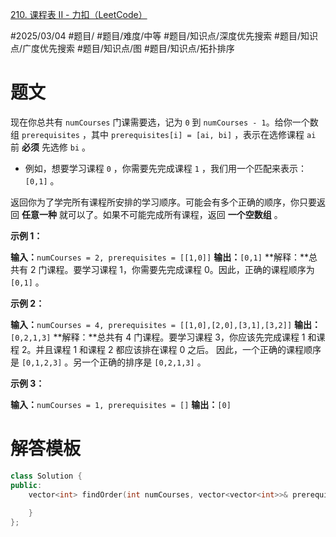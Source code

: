 [210. 课程表 II - 力扣（LeetCode）](https://leetcode.cn/problems/course-schedule-ii/description/)

#2025/03/04 #题目/ #题目/难度/中等 #题目/知识点/深度优先搜索 #题目/知识点/广度优先搜索 #题目/知识点/图 #题目/知识点/拓扑排序

# 题文

现在你总共有 `numCourses` 门课需要选，记为 `0` 到 `numCourses - 1`。给你一个数组 `prerequisites` ，其中 `prerequisites[i] = [ai, bi]` ，表示在选修课程 `ai` 前 **必须** 先选修 `bi` 。

- 例如，想要学习课程 `0` ，你需要先完成课程 `1` ，我们用一个匹配来表示：`[0,1]` 。

返回你为了学完所有课程所安排的学习顺序。可能会有多个正确的顺序，你只要返回 **任意一种** 就可以了。如果不可能完成所有课程，返回 **一个空数组** 。

**示例 1：**

**输入：**`numCourses = 2, prerequisites = [[1,0]]`
**输出：**`[0,1]`
**解释：**总共有 2 门课程。要学习课程 1，你需要先完成课程 0。因此，正确的课程顺序为 `[0,1]` 。

**示例 2：**

**输入：**`numCourses = 4, prerequisites = [[1,0],[2,0],[3,1],[3,2]]`
**输出：**`[0,2,1,3]`
**解释：**总共有 4 门课程。要学习课程 3，你应该先完成课程 1 和课程 2。并且课程 1 和课程 2 都应该排在课程 0 之后。
因此，一个正确的课程顺序是 `[0,1,2,3]` 。另一个正确的排序是 `[0,2,1,3]` 。

**示例 3：**

**输入：**`numCourses = 1, prerequisites = []`
**输出：**`[0]`

# 解答模板

```c++
class Solution {
public:
    vector<int> findOrder(int numCourses, vector<vector<int>>& prerequisites) {
        
    }
};
```
